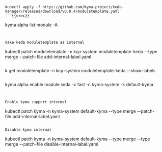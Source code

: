 ```
kubectl apply -f https://github.com/kyma-project/keda-manager/releases/download/v0.0.4/moduletemplate.yaml
```{{exec}}

```
kyma alpha list module -A
```{{exec}}


make keda moduletemplate as internal
```
kubectl patch moduletemplate -n kcp-system moduletemplate-keda --type merge --patch-file add-internal-label.yaml
```{{exec}}

```
k get moduletemplate -n kcp-system moduletemplate-keda --show-labels 
```{{exec}}

```
kyma alpha enable module keda -c fast -n kyma-system -k default-kyma
```{{exec}}


Enable kyma support internal
```
kubectl patch kyma -n kyma-system default-kyma --type merge --patch-file add-internal-label.yaml
```{{exec}}

Disable kyma internal
```
kubectl patch kyma -n kyma-system default-kyma --type merge --type merge --patch-file disable-internal-label.yaml
```{{exec}}